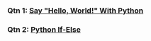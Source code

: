 ### Qtn 1: [Say "Hello, World!" With Python](https://www.hackerrank.com/challenges/py-hello-world/problem?isFullScreen=true)

### Qtn 2: [Python If-Else](https://www.hackerrank.com/challenges/py-if-else/problem?isFullScreen=true)
